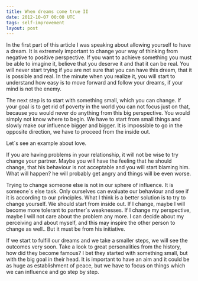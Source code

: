 ```yaml
---
title: When dreams come true II
date: 2012-10-07 00:00 UTC
tags: self-improvement
layout: post
---
```



In the first part of this article I was speaking about allowing yourself to have a dream.
It is extremely important to change your way of thinking from negative to positive perspective.
If you want to achieve something you must be able to imagine it, believe that you deserve it and that it can be real.
You will never start trying if you are not sure that you can have this dream, that it is possible and real.
In the minute when you realize it, you will start to understand how easy is to move forward and follow your dreams,
if your mind is not the enemy.

The next step is to start with something small, which you can change.
If your goal is to get rid of poverty in the world you can not focus just on that, because you would never do anything from this big perspective.
You would simply not know where to begin. We have to start from small things and slowly make our influence bigger and bigger.
It is impossible to go in the opposite direction, we have to proceed from the inside out.

Let´s see an example about love.

If you are having problems in your relationship, it will not be wise to try change your partner.
Maybe you will have the feeling that he should change, that his behaviour is not acceptable and you will start blaming him.
What will happen? he will probably get angry and things will be even worse.

Trying to change someone else is not in our sphere of influence. It is someone´s else task.
Only ourselves can evaluate our behaviour and see if it is according to our principles.
What I think is a better solution is to try to change yourself. We should start from inside out.
If I change, maybe I will become more tolerant to partner´s weaknesses.
If I change my perspective, maybe I will not care about the problem any more.
I can decide about my perceiving and about myself, and this may inspire the other person to change as well..
But it must be from his initiative.

If we start to fulfill our dreams and we take a smaller steps, we will see the outcomes very soon.
Take a look to great personalities from the history, how did they become famous? I bet they started with something small,
but with the big goal in their head. It is important to have an aim and it could be as huge as establishment of peace,
but we have to focus on things which we can influence and go step by step.